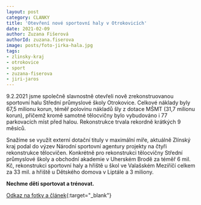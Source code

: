 ```yaml
---
layout: post
category: CLANKY
title: 'Otevření nové sportovní haly v Otrokovicích'
date: 2021-02-09
author: Zuzana Fišerová
authorId: zuzana.fiserova
image: posts/foto-jirka-hala.jpg
tags: 
- zlinsky-kraj
- otrokovice
- sport
- zuzana-fiserova
- jiri-jaros
---
```


9.2.2021 jsme společně slavnostně otevřeli nově zrekonstruovanou sportovní halu Střední průmyslové školy Otrokovice. Celkové náklady byly  67,5 milionu korun, téměř polovinu nákladů šly z dotace MŠMT (31,7 milionu korun), přičemž kromě samotné tělocvičny bylo vybudováno i 77 parkovacích míst před halou. Rekonstrukce trvala rekordně krátkých 9 měsíců.

Snažíme se využít externí dotační tituly v maximální míře, aktuálně Zlínský kraj podal do výzev Národní sportovní agentury projekty na čtyři rekonstrukce tělocvičen. Konkrétně pro rekonstrukci tělocvičny Střední průmyslové školy a obchodní akademie v Uherském Brodě za téměř 6 mil. Kč, rekonstrukci sportovní haly a hřiště u škol ve Valašském Meziříčí celkem za 33 mil. a hřiště u Dětského domova v Liptále a 3 miliony.

**Nechme děti sportovat a trénovat.**

[Odkaz na fotky a článek](https://www.kr-zlinsky.cz/v-otrokovicich-byla-slavnostne-otevrena-zmodernizovana-sportovni-hala-aktuality-16798.html){:target="_blank"}


